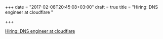 +++
date = "2017-02-08T20:45:08+03:00"
draft = true
title = "Hiring: DNS engineer at cloudflare "

+++

<p><a href="https://careers.jobscore.com/careers/cloudflare/jobs/dns-engineer-akslI87Jqr5PufdG1ZS6tF">Hiring: DNS engineer at cloudflare </a></p>
